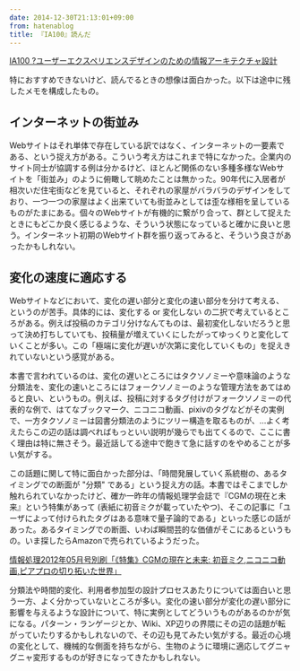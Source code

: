 ```yaml
---
date: 2014-12-30T21:13:01+09:00
from: hatenablog
title: 『IA100』読んだ
---
```


<p></p><a href="http://www.amazon.co.jp/exec/obidos/ASIN/4861005779/r7kamura07-22/">IA100 ?ユーザーエクスペリエンスデザインのための情報アーキテクチャ設計</a>

<p>特におすすめできないけど、読んでるときの想像は面白かった。以下は途中に残したメモを構成したもの。</p>

<h2>インターネットの街並み</h2>

<p>Webサイトはそれ単体で存在している訳ではなく、インターネットの一要素である、という捉え方がある。こういう考え方はこれまで特になかった。企業内のサイト同士が協調する例は分かるけど、ほとんど関係のない多種多様なWebサイトを「街並み」のように俯瞰して眺めたことは無かった。90年代に入居者が相次いだ住宅街などを見ていると、それぞれの家屋がバラバラのデザインをしており、一つ一つの家屋はよく出来ていても街並みとしては歪な様相を呈しているものがたまにある。個々のWebサイトが有機的に繋がり合って、群として捉えたときにもどこか良く感じるような、そういう状態になっていると確かに良いと思う。インターネット初期のWebサイト群を振り返ってみると、そういう良さがあったかもしれない。</p>

<h2>変化の速度に適応する</h2>

<p>Webサイトなどにおいて、変化の遅い部分と変化の速い部分を分けて考える、というのが苦手。具体的には、変化する or 変化しない の二択で考えているところがある。例えば投稿のカテゴリ分けなんてものは、最初変化しないだろうと思って決め打ちしていても、投稿量が増えていくにしたがってゆっくりと変化していくことが多い。この「極端に変化が遅いが次第に変化していくもの」を捉えきれていないという感覚がある。</p>

<p>本書で言われているのは、変化の遅いところにはタクソノミーや意味論のような分類法を、変化の速いところにはフォークソノミーのような管理方法をあてはめると良い、というもの。例えば、投稿に対するタグ付けがフォークソノミーの代表的な例で、はてなブックマーク、ニコニコ動画、pixivのタグなどがその実例で、一方タクソノミーは図書分類法のようにツリー構造を取るものが、…よく考えたらこの辺の話は調べればもっといい説明が幾らでも出てくるので、ここに書く理由は特に無さそう。最近話してる途中で飽きて急に話すのをやめることが多い気がする。</p>

<p>この話題に関して特に面白かった部分は、「時間発展していく系統樹の、あるタイミングでの断面が "分類" である」という捉え方の話。本書ではそこまでしか触れられていなかったけど、確か一昨年の情報処理学会誌で『CGMの現在と未来』という特集があって (表紙に初音ミクが載っていたやつ)、そこの記事に「ユーザによって付けられたタグはある意味で量子論的である」といった感じの話があった。あるタイミングでの断面、いわば瞬間芸的な価値がそこにあるというもの。いま探したらAmazonで売られているようだった。</p>

<p></p><a href="http://www.amazon.co.jp/exec/obidos/ASIN/4915256839/r7kamura07-22/">情報処理2012年05月号別刷「《特集》CGMの現在と未来: 初音ミク,ニコニコ動画,ピアプロの切り拓いた世界」</a>

<p>分類法や時間的変化、利用者参加型の設計プロセスあたりについては面白いと思う一方、よく分かっていないところが多い。変化の速い部分が変化の遅い部分に影響を与えるような設計について、特に実例としてどういうものがあるのかが気になる。パターン・ランゲージとか、Wiki、XP辺りの界隈にその辺の話題が転がっていたりするかもしれないので、その辺も見てみたい気がする。最近の心境の変化として、機械的な側面を持ちながら、生物のように環境に適応してグニャグニャ変形するものが好きになってきたかもしれない。</p>

